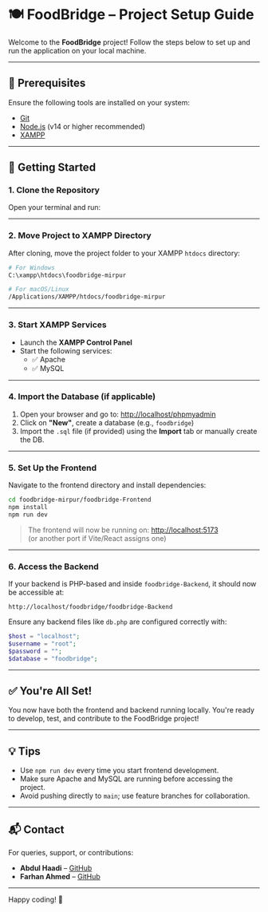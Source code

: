# 🍽️ FoodBridge – Project Setup Guide

Welcome to the **FoodBridge** project! Follow the steps below to set up and run the application on your local machine.

---

## 🧩 Prerequisites

Ensure the following tools are installed on your system:

- [Git](https://git-scm.com/)
- [Node.js](https://nodejs.org/) (v14 or higher recommended)
- [XAMPP](https://www.apachefriends.org/index.html)

---

## 🚀 Getting Started

### 1. Clone the Repository

Open your terminal and run:

---

### 2. Move Project to XAMPP Directory

After cloning, move the project folder to your XAMPP `htdocs` directory:

```bash
# For Windows
C:\xampp\htdocs\foodbridge-mirpur

# For macOS/Linux
/Applications/XAMPP/htdocs/foodbridge-mirpur
```

---

### 3. Start XAMPP Services

- Launch the **XAMPP Control Panel**
- Start the following services:
  - ✅ Apache
  - ✅ MySQL

---

### 4. Import the Database (if applicable)

1. Open your browser and go to: [http://localhost/phpmyadmin](http://localhost/phpmyadmin)
2. Click on **"New"**, create a database (e.g., `foodbridge`)
3. Import the `.sql` file (if provided) using the **Import** tab or manually create the DB.

---

### 5. Set Up the Frontend

Navigate to the frontend directory and install dependencies:

```bash
cd foodbridge-mirpur/foodbridge-Frontend
npm install
npm run dev
```

> The frontend will now be running on: [http://localhost:5173](http://localhost:5173)  
> (or another port if Vite/React assigns one)

---

### 6. Access the Backend

If your backend is PHP-based and inside `foodbridge-Backend`, it should now be accessible at:

```
http://localhost/foodbridge/foodbridge-Backend
```

Ensure any backend files like `db.php` are configured correctly with:

```php
$host = "localhost";
$username = "root";
$password = "";
$database = "foodbridge";
```

---

## ✅ You're All Set!

You now have both the frontend and backend running locally. You're ready to develop, test, and contribute to the FoodBridge project!

---

## 💡 Tips

- Use `npm run dev` every time you start frontend development.
- Make sure Apache and MySQL are running before accessing the project.
- Avoid pushing directly to `main`; use feature branches for collaboration.

---

## 📬 Contact

For queries, support, or contributions:

- **Abdul Haadi** – [GitHub](https://github.com/abdulhaadi0303)
- **Farhan Ahmed** – [GitHub](https://github.com/farkhan8183)

---

Happy coding! 🚀
